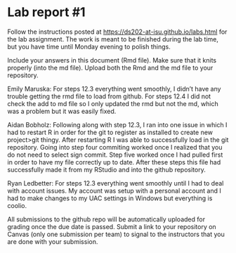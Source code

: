 
<!-- README.md is generated from README.Rmd. Please edit the README.Rmd file -->

# Lab report \#1

Follow the instructions posted at
<https://ds202-at-isu.github.io/labs.html> for the lab assignment. The
work is meant to be finished during the lab time, but you have time
until Monday evening to polish things.

Include your answers in this document (Rmd file). Make sure that it
knits properly (into the md file). Upload both the Rmd and the md file
to your repository.

Emily Maruska: For steps 12.3 everything went smoothly, I didn’t have
any trouble getting the rmd file to load from github. For steps 12.4 I
did not check the add to md file so I only updated the rmd but not the
md, which was a problem but it was easily fixed.

Aidan Bobholz: Following along with step 12.3, I ran into one issue in
which I had to restart R in order for the git to register as installed
to create new project\>git thingy. After restarting R I was able to
successfully load in the git repository. Going into step four commiting
worked once I realized that you do not need to select sign commit. Step
five worked once I had pulled first in order to have my file correctly
up to date. After these steps this file had successfully made it from my
RStudio and into the github repository.

Ryan Ledbetter: For steps 12.3 everything went smoothly until I had to
deal with account issues. My account was setup with a personal account
and I had to make changes to my UAC settings in Windows but everything
is coolio.

All submissions to the github repo will be automatically uploaded for
grading once the due date is passed. Submit a link to your repository on
Canvas (only one submission per team) to signal to the instructors that
you are done with your submission.
